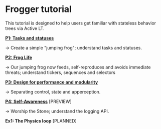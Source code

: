 # Frogger tutorial

This tutorial is designed to help users get familiar with stateless behavior trees via Active LT.

**[P1: Tasks and statuses](Tutorial/P1-Status.md)**

→ Create a simple "jumping frog"; understand tasks and statuses.

**[P2: Frog Life](Tutorial/P2-Composites.md)**

→ Our jumping frog now feeds, self-reproduces and avoids immediate threats; understand tickers, sequences and selectors

**[P3: Design for performance and modularity](Tutorial/P3-Separation.md)**

→ Separating control, state and apperception.

**[P4: Self-Awareness](Tutorial/P4-Logging.md)** [PREVIEW]

→ Worship the Stone; understand the logging API.

**Ex1: The Physics loop** [PLANNED]
